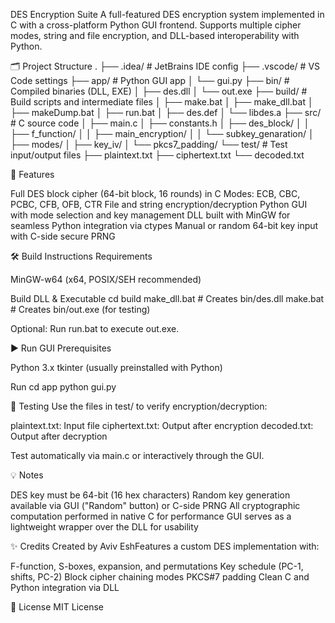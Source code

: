 DES Encryption Suite
A full-featured DES encryption system implemented in C with a cross-platform Python GUI frontend. Supports multiple cipher modes, string and file encryption, and DLL-based interoperability with Python.

🗂 Project Structure
.
├── .idea/                   # JetBrains IDE config
├── .vscode/                # VS Code settings
├── app/                    # Python GUI app
│   └── gui.py
├── bin/                    # Compiled binaries (DLL, EXE)
│   ├── des.dll
│   └── out.exe
├── build/                  # Build scripts and intermediate files
│   ├── make.bat
│   ├── make_dll.bat
│   ├── makeDump.bat
│   ├── run.bat
│   ├── des.def
│   └── libdes.a
├── src/                    # C source code
│   ├── main.c
│   ├── constants.h
│   ├── des_block/
│   │   ├── f_function/
│   │   ├── main_encryption/
│   │   └── subkey_genaration/
│   ├── modes/
│   ├── key_iv/
│   └── pkcs7_padding/
└── test/                   # Test input/output files
    ├── plaintext.txt
    ├── ciphertext.txt
    └── decoded.txt


🔐 Features

Full DES block cipher (64-bit block, 16 rounds) in C
Modes: ECB, CBC, PCBC, CFB, OFB, CTR
File and string encryption/decryption
Python GUI with mode selection and key management
DLL built with MinGW for seamless Python integration via ctypes
Manual or random 64-bit key input with C-side secure PRNG


🛠 Build Instructions
Requirements

MinGW-w64 (x64, POSIX/SEH recommended)

Build DLL & Executable
cd build
make_dll.bat    # Creates bin/des.dll
make.bat        # Creates bin/out.exe (for testing)

Optional: Run run.bat to execute out.exe.

▶️ Run GUI
Prerequisites

Python 3.x
tkinter (usually preinstalled with Python)

Run
cd app
python gui.py


🧪 Testing
Use the files in test/ to verify encryption/decryption:

plaintext.txt: Input file
ciphertext.txt: Output after encryption
decoded.txt: Output after decryption

Test automatically via main.c or interactively through the GUI.

💡 Notes

DES key must be 64-bit (16 hex characters)
Random key generation available via GUI ("Random" button) or C-side PRNG
All cryptographic computation performed in native C for performance
GUI serves as a lightweight wrapper over the DLL for usability


✨ Credits
Created by Aviv EshFeatures a custom DES implementation with:

F-function, S-boxes, expansion, and permutations
Key schedule (PC-1, shifts, PC-2)
Block cipher chaining modes
PKCS#7 padding
Clean C and Python integration via DLL


📜 License
MIT License